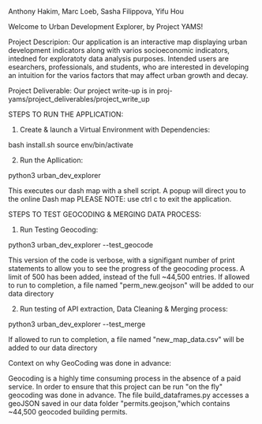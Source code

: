 Anthony Hakim, Marc Loeb, Sasha Filippova, Yifu Hou

Welcome to Urban Development Explorer, by Project YAMS!

Project Descripion:
Our application is an interactive map displaying urban development indicators
along with varios socioeconomic indicators, intedned for exploratoty data 
analysis purposes. Intended users are esearchers, professionals, 
and students, who are interested in developing an intuition for the varios
factors that may affect urban growth and decay.


Project Deliverable:
Our project write-up is in proj-yams/project_deliverables/project_write_up


STEPS TO RUN THE APPLICATION:

1. Create & launch a Virtual Environment with Dependencies:

bash install.sh
source env/bin/activate

2. Run the Apllication:

python3 urban_dev_explorer

This executes our dash map with a shell script.
A popup will direct you to the online Dash map
PLEASE NOTE: use ctrl c to exit the application.


STEPS TO TEST GEOCODING & MERGING DATA PROCESS:

1. Run Testing Geocoding:

python3 urban_dev_explorer --test_geocode

This version of the code is verbose, with a signifigant number of print 
statements to allow you to see the progress of the geocoding process. A limit of 500 has been added, instead of the full ~44,500 entries. If allowed to run to completion, a file named "perm_new.geojson" will be added to our data directory


2. Run testing of API extraction, Data Cleaning & Merging process:

python3 urban_dev_explorer --test_merge

If allowed to run to completion, a file named "new_map_data.csv"
will be added to our data directory



Context on why GeoCoding was done in advance:

Geocoding is a highly time consuming process in the absence of a paid service.
In order to ensure that this project can be run "on the fly" geocoding was 
done in advance. The file build_dataframes.py accesses a geoJSON saved in 
our data folder "permits.geojson,"which contains ~44,500 geocoded building 
permits.
